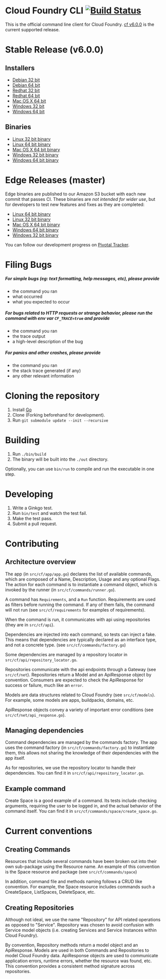 Cloud Foundry CLI [![Build Status](https://travis-ci.org/cloudfoundry/cli.png?branch=master)](https://travis-ci.org/cloudfoundry/cli)
=================

This is the official command line client for Cloud Foundry. [cf v6.0.0](https://github.com/cloudfoundry/cli/releases/tag/v6.0.0) is the current supported release.

Stable Release (v6.0.0)
=======================

Installers
----------
- [Debian 32 bit](https://github.com/cloudfoundry/cli/releases/download/v6.0.0/cf-cli_i386.deb)
- [Debian 64 bit](https://github.com/cloudfoundry/cli/releases/download/v6.0.0/cf-cli_amd64.deb)
- [Redhat 32 bit](https://github.com/cloudfoundry/cli/releases/download/v6.0.0/cf-cli_i386.rpm)
- [Redhat 64 bit](https://github.com/cloudfoundry/cli/releases/download/v6.0.0/cf-cli_amd64.rpm)
- [Mac OS X 64 bit](https://github.com/cloudfoundry/cli/releases/download/v6.0.0/installer-osx-amd64.pkg)
- [Windows 32 bit](https://github.com/cloudfoundry/cli/releases/download/v6.0.0/installer-windows-386.zip)
- [Windows 64 bit](https://github.com/cloudfoundry/cli/releases/download/v6.0.0/installer-windows-amd64.zip)

Binaries
--------
- [Linux 32 bit binary](https://github.com/cloudfoundry/cli/releases/download/v6.0.0/cf-linux-386.tgz)
- [Linux 64 bit binary](https://github.com/cloudfoundry/cli/releases/download/v6.0.0/cf-linux-amd64.tgz)
- [Mac OS X 64 bit binary](https://github.com/cloudfoundry/cli/releases/download/v6.0.0/cf-darwin-amd64.tgz)
- [Windows 32 bit binary](https://github.com/cloudfoundry/cli/releases/download/v6.0.0/cf-windows-386.zip)
- [Windows 64 bit binary](https://github.com/cloudfoundry/cli/releases/download/v6.0.0/cf-windows-amd64.zip)

Edge Releases (master)
=============

Edge binaries are published to our Amazon S3 bucket with each new commit that passes CI. These binaries are *not intended for wider use*, but for developers to test new features and fixes as they are completed:
- [Linux 64 bit binary](http://go-cli.s3.amazonaws.com/cf-linux-amd64.tgz)
- [Linux 32 bit binary](http://go-cli.s3.amazonaws.com/cf-linux-386.tgz)
- [Mac OS X 64 bit binary](http://go-cli.s3.amazonaws.com/cf-darwin-amd64.tgz)
- [Windows 64 bit binary](http://go-cli.s3.amazonaws.com/cf-windows-amd64.zip)
- [Windows 32 bit binary](http://go-cli.s3.amazonaws.com/cf-windows-386.zip)

You can follow our development progress on [Pivotal Tracker](https://www.pivotaltracker.com/s/projects/892938).

Filing Bugs
===========

##### For simple bugs (eg: text formatting, help messages, etc), please provide

- the command you ran
- what occurred
- what you expected to occur

##### For bugs related to HTTP requests or strange behavior, please run the command with env var `CF_TRACE=true` and provide

- the command you ran
- the trace output
- a high-level description of the bug

##### For panics and other crashes, please provide

- the command you ran
- the stack trace generated (if any)
- any other relevant information

Cloning the repository
======================

1. Install [Go](http://golang.org)
1. Clone (Forking beforehand for development).
1. Run `git submodule update --init --recursive`

Building
=======

1. Run `./bin/build`
1. The binary will be built into the `./out` directory.

Optionally, you can use `bin/run` to compile and run the executable in one step.

Developing
==========

1. Write a Ginkgo test.
1. Run `bin/test` and watch the test fail.
1. Make the test pass.
1. Submit a pull request.

Contributing
============

Architecture overview
---------------------

The app (in `src/cf/app/app.go`) declares the list of available commands, which are composed of a Name,
Description, Usage and any optional Flags. The action for each command is to instantiate a command object,
 which is invoked by the runner (in `src/cf/commands/runner.go`).

A command has `Requirements`, and a `Run` function. Requirements are used as filters before running the command.
If any of them fails, the command will not run (see `src/cf/requirements` for examples of requirements).

When the command is run, it communicates with api using repositories (they are in `src/cf/api`).

Dependencies are injected into each command, so tests can inject a fake. This means that dependencies are
typically declared as an interface type, and not a concrete type. (see `src/cf/commands/factory.go`)

Some dependencies are managed by a repository locator in `src/cf/api/repository_locator.go`.

Repositories communicate with the api endpoints through a Gateway (see `src/cf/net`). Repositories return
a Model and an ApiResponse object by convention. Consumers are expected to check the ApiResponse for
success or failure, much like an `error`.

Models are data structures related to Cloud Foundry (see `src/cf/models`). For example, some models are
apps, buildpacks, domains, etc.

ApiResponse objects convey a variety of important error conditions (see `src/cf/net/api_response.go`).


Managing dependencies
---------------------

Command dependencies are managed by the commands factory. The app uses the command factory (in `src/cf/commands/factory.go`)
to instantiate them, this allows not sharing the knowledge of their dependencies with the app itself.

As for repositories, we use the repository locator to handle their dependencies. You can find it in `src/cf/api/repository_locator.go`.

Example command
---------------

Create Space is a good example of a command. Its tests include checking arguments, requiring the user
to be logged in, and the actual behavior of the command itself. You can find it in `src/cf/commands/space/create_space.go`.

Current conventions
===================

Creating Commands
-----------------

Resources that include several commands have been broken out into their own sub-package using the Resource name. An example
of this convention is the Space resource and package (see `src/cf/commands/space`)

In addition, command file and methods naming follows a CRUD like convention. For example, the Space resource includes commands
such a CreateSpace, ListSpaces, DeleteSpace, etc.

Creating Repositories
---------------------

Although not ideal, we use the name "Repository" for API related operations as opposed to "Service". Repository was chosen
to avoid confusion with Service model objects (i.e. creating Services and Service Instances within Cloud Foundry).

By convention, Repository methods return a model object and an ApiResponse. Models are used in both Commands and Repositories
to model Cloud Foundry data.  ApiResponse objects are used to communicate application errors, runtime errors,
whether the resource was found, etc. This convention provides a consistent method signature across repositories.
